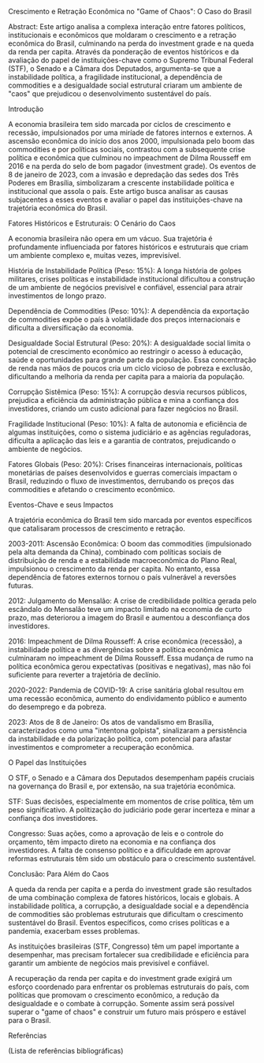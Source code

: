 Crescimento e Retração Econômica no "Game of Chaos": O Caso do Brasil

Abstract: Este artigo analisa a complexa interação entre fatores políticos, institucionais e econômicos que moldaram o crescimento e a retração econômica do Brasil, culminando na perda do investment grade e na queda da renda per capita. Através da ponderação de eventos históricos e da avaliação do papel de instituições-chave como o Supremo Tribunal Federal (STF), o Senado e a Câmara dos Deputados, argumenta-se que a instabilidade política, a fragilidade institucional, a dependência de commodities e a desigualdade social estrutural criaram um ambiente de "caos" que prejudicou o desenvolvimento sustentável do país.

Introdução

A economia brasileira tem sido marcada por ciclos de crescimento e recessão, impulsionados por uma miríade de fatores internos e externos. A ascensão econômica do início dos anos 2000, impulsionada pelo boom das commodities e por políticas sociais, contrastou com a subsequente crise política e econômica que culminou no impeachment de Dilma Rousseff em 2016 e na perda do selo de bom pagador (investment grade). Os eventos de 8 de janeiro de 2023, com a invasão e depredação das sedes dos Três Poderes em Brasília, simbolizaram a crescente instabilidade política e institucional que assola o país. Este artigo busca analisar as causas subjacentes a esses eventos e avaliar o papel das instituições-chave na trajetória econômica do Brasil.

Fatores Históricos e Estruturais: O Cenário do Caos

A economia brasileira não opera em um vácuo. Sua trajetória é profundamente influenciada por fatores históricos e estruturais que criam um ambiente complexo e, muitas vezes, imprevisível.

História de Instabilidade Política (Peso: 15%): A longa história de golpes militares, crises políticas e instabilidade institucional dificultou a construção de um ambiente de negócios previsível e confiável, essencial para atrair investimentos de longo prazo.

Dependência de Commodities (Peso: 10%): A dependência da exportação de commodities expõe o país à volatilidade dos preços internacionais e dificulta a diversificação da economia.

Desigualdade Social Estrutural (Peso: 20%): A desigualdade social limita o potencial de crescimento econômico ao restringir o acesso à educação, saúde e oportunidades para grande parte da população. Essa concentração de renda nas mãos de poucos cria um ciclo vicioso de pobreza e exclusão, dificultando a melhoria da renda per capita para a maioria da população.

Corrupção Sistêmica (Peso: 15%): A corrupção desvia recursos públicos, prejudica a eficiência da administração pública e mina a confiança dos investidores, criando um custo adicional para fazer negócios no Brasil.

Fragilidade Institucional (Peso: 10%): A falta de autonomia e eficiência de algumas instituições, como o sistema judiciário e as agências reguladoras, dificulta a aplicação das leis e a garantia de contratos, prejudicando o ambiente de negócios.

Fatores Globais (Peso: 20%): Crises financeiras internacionais, políticas monetárias de países desenvolvidos e guerras comerciais impactam o Brasil, reduzindo o fluxo de investimentos, derrubando os preços das commodities e afetando o crescimento econômico.

Eventos-Chave e seus Impactos

A trajetória econômica do Brasil tem sido marcada por eventos específicos que catalisaram processos de crescimento e retração.

2003-2011: Ascensão Econômica: O boom das commodities (impulsionado pela alta demanda da China), combinado com políticas sociais de distribuição de renda e a estabilidade macroeconômica do Plano Real, impulsionou o crescimento da renda per capita. No entanto, essa dependência de fatores externos tornou o país vulnerável a reversões futuras.

2012: Julgamento do Mensalão: A crise de credibilidade política gerada pelo escândalo do Mensalão teve um impacto limitado na economia de curto prazo, mas deteriorou a imagem do Brasil e aumentou a desconfiança dos investidores.

2016: Impeachment de Dilma Rousseff: A crise econômica (recessão), a instabilidade política e as divergências sobre a política econômica culminaram no impeachment de Dilma Rousseff. Essa mudança de rumo na política econômica gerou expectativas (positivas e negativas), mas não foi suficiente para reverter a trajetória de declínio.

2020-2022: Pandemia de COVID-19: A crise sanitária global resultou em uma recessão econômica, aumento do endividamento público e aumento do desemprego e da pobreza.

2023: Atos de 8 de Janeiro: Os atos de vandalismo em Brasília, caracterizados como uma "intentona golpista", sinalizaram a persistência da instabilidade e da polarização política, com potencial para afastar investimentos e comprometer a recuperação econômica.

O Papel das Instituições

O STF, o Senado e a Câmara dos Deputados desempenham papéis cruciais na governança do Brasil e, por extensão, na sua trajetória econômica.

STF: Suas decisões, especialmente em momentos de crise política, têm um peso significativo. A politização do judiciário pode gerar incerteza e minar a confiança dos investidores.

Congresso: Suas ações, como a aprovação de leis e o controle do orçamento, têm impacto direto na economia e na confiança dos investidores. A falta de consenso político e a dificuldade em aprovar reformas estruturais têm sido um obstáculo para o crescimento sustentável.

Conclusão: Para Além do Caos

A queda da renda per capita e a perda do investment grade são resultados de uma combinação complexa de fatores históricos, locais e globais. A instabilidade política, a corrupção, a desigualdade social e a dependência de commodities são problemas estruturais que dificultam o crescimento sustentável do Brasil. Eventos específicos, como crises políticas e a pandemia, exacerbam esses problemas.

As instituições brasileiras (STF, Congresso) têm um papel importante a desempenhar, mas precisam fortalecer sua credibilidade e eficiência para garantir um ambiente de negócios mais previsível e confiável.

A recuperação da renda per capita e do investment grade exigirá um esforço coordenado para enfrentar os problemas estruturais do país, com políticas que promovam o crescimento econômico, a redução da desigualdade e o combate à corrupção. Somente assim será possível superar o "game of chaos" e construir um futuro mais próspero e estável para o Brasil.

Referências

(Lista de referências bibliográficas)

